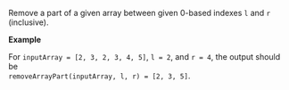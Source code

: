 Remove a part of a given array between given 0-based indexes `l` and `r` (inclusive).

__Example__

For `inputArray = [2, 3, 2, 3, 4, 5]`, `l = 2`, and `r = 4`, the output should be<br>
`removeArrayPart(inputArray, l, r) = [2, 3, 5]`.